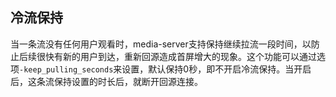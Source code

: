 ## 冷流保持

当一条流没有任何用户观看时，media-server支持保持继续拉流一段时间，以防止后续很快有新的用户到达，重新回源造成首屏增大的现象。这个功能可以通过选项`-keep_pulling_seconds`来设置，默认保持0秒，即不开启冷流保持。当开启后，这条流保持设置的时长后，就断开回源连接。
